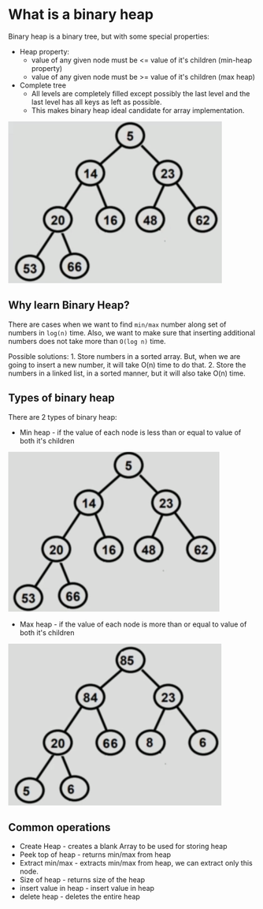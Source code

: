 # What is a binary heap

Binary heap is a binary tree, but with some special properties:
- Heap property:
    - value of any given node must be <= value of it's children (min-heap property)
    - value of any given node must be >= value of it's children (max heap)
- Complete tree
    - All levels are completely filled except possibly the last level and the last level has all keys as left as possible.
    - This makes binary heap ideal candidate for array implementation.

![](../../images/2019-07-22-11-40-08.png)

## Why learn Binary Heap?

There are cases when we want to find `min/max` number along set of numbers in `log(n)` time. Also, we want to make sure that inserting additional numbers does not take more than `O(log n)` time.

Possible solutions:
    1. Store numbers in a sorted array. But, when we are going to insert a new number, it will take O(n) time to do that.
    2. Store the numbers in a linked list, in a sorted manner, but it will also take O(n) time.

## Types of binary heap

There are 2 types of binary heap:

- Min heap - if the value of each node is less than or equal to value of both it's children

![](../../images/2019-07-22-11-45-39.png)

- Max heap - if the value of each node is more than or equal to value of both it's children

![](../../images/2019-07-22-11-46-15.png)

## Common operations

- Create Heap - creates a blank Array to be used for storing heap
- Peek top of heap - returns min/max from heap
- Extract min/max - extracts min/max from heap, we can extract only this node.
- Size of heap - returns size of the heap
- insert value in heap - insert value in heap
- delete heap - deletes the entire heap
